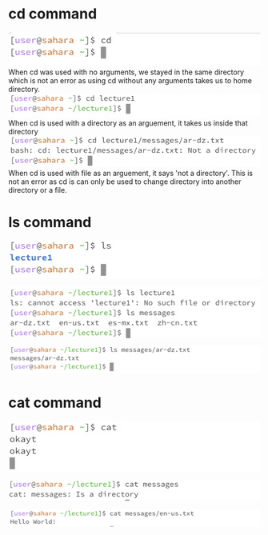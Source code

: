 # cd command
![Image](cdempty.png)  
When cd was used with no arguments, we stayed in the same directory which is not an error as using cd without any arguments takes us to home directory.
![Image](cddirectory.png)  
When cd is used with a directory as an arguement, it takes us inside that directory
![Image](cdtxt1.png)  
When cd is used with file as an arguement, it says 'not a directory'. This is not an error as cd is can only be used to change directory into another directory or a file. 

# ls command
![Image](lsempty.png)  

![Image](lsdirectory.png)  

![Image](lstxt.png)  


# cat command
![Image](catempty.png)  

![Image](catdirectory.png)  

![Image](cattxt.png)  

